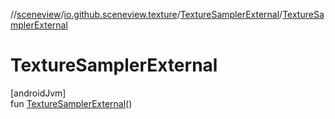 //[sceneview](../../../index.md)/[io.github.sceneview.texture](../index.md)/[TextureSamplerExternal](index.md)/[TextureSamplerExternal](-texture-sampler-external.md)

# TextureSamplerExternal

[androidJvm]\
fun [TextureSamplerExternal](-texture-sampler-external.md)()
